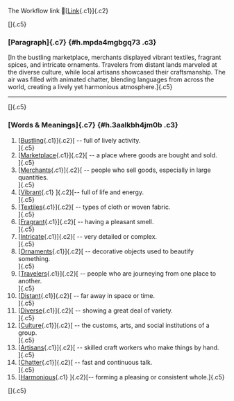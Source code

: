 The Workflow link
👏[[Link](https://www.google.com/url?q=http://www.google.com&sa=D&source=editors&ust=1757846378161669&usg=AOvVaw3l0MSRUf4lkTYX-LO22nK0){.c1}]{.c2}

[]{.c5}

### [Paragraph]{.c7} {#h.mpda4mgbgq73 .c3}

[In the bustling marketplace, merchants displayed vibrant textiles,
fragrant spices, and intricate ornaments. Travelers from distant lands
marveled at the diverse culture, while local artisans showcased their
craftsmanship. The air was filled with animated chatter, blending
languages from across the world, creating a lively yet harmonious
atmosphere.]{.c5}

------------------------------------------------------------------------

[]{.c5}

### [Words & Meanings]{.c7} {#h.3aalkbh4jm0b .c3}

1.  [[Bustling](https://www.google.com/url?q=http://www.google.com&sa=D&source=editors&ust=1757846378162867&usg=AOvVaw1shwIJ1M4J6nYQ-7dc1Fkf){.c1}]{.c2}[ --
    full of lively activity.\
    ]{.c5}
2.  [[Marketplace](https://www.google.com/url?q=http://www.google.com&sa=D&source=editors&ust=1757846378163108&usg=AOvVaw1XwltFqdXLe04vkLDAifJw){.c1}]{.c2}[ --
    a place where goods are bought and sold.\
    ]{.c5}
3.  [[Merchants](https://www.google.com/url?q=http://www.google.com&sa=D&source=editors&ust=1757846378163386&usg=AOvVaw3f2dBvvSayMBfMDO2yOokc){.c1}]{.c2}[ --
    people who sell goods, especially in large quantities.\
    ]{.c5}
4.  [[Vibrant](https://www.google.com/url?q=http://www.google.com&sa=D&source=editors&ust=1757846378163689&usg=AOvVaw0Ur5PT4lfaLoA3Flx_eJzf){.c1}
    ]{.c2}[-- full of life and energy.\
    ]{.c5}
5.  [[Textiles](https://www.google.com/url?q=http://www.google.com&sa=D&source=editors&ust=1757846378163904&usg=AOvVaw26ry0j2HQYtYf6F68kC9Mo){.c1}]{.c2}[ --
    types of cloth or woven fabric.\
    ]{.c5}
6.  [[Fragrant](https://www.google.com/url?q=http://www.google.com&sa=D&source=editors&ust=1757846378164143&usg=AOvVaw0EUNz5HrUoH0fn10OUOnEG){.c1}]{.c2}[ --
    having a pleasant smell.\
    ]{.c5}
7.  [[Intricate](https://www.google.com/url?q=http://www.google.com&sa=D&source=editors&ust=1757846378164367&usg=AOvVaw2ddHwDeuTKlaR42IFEJBs9){.c1}]{.c2}[ --
    very detailed or complex.\
    ]{.c5}
8.  [[Ornaments](https://www.google.com/url?q=http://www.google.com&sa=D&source=editors&ust=1757846378164565&usg=AOvVaw1P36yLnRLEzM5mfdZ_TBkm){.c1}]{.c2}[ --
    decorative objects used to beautify something.\
    ]{.c5}
9.  [[Travelers](https://www.google.com/url?q=http://www.google.com&sa=D&source=editors&ust=1757846378164811&usg=AOvVaw1JBl2LbpTzLNDulGcM98jk){.c1}]{.c2}[ --
    people who are journeying from one place to another.\
    ]{.c5}
10. [[Distant](https://www.google.com/url?q=http://www.google.com&sa=D&source=editors&ust=1757846378165047&usg=AOvVaw1rHf9iAHiXyrF9JjTU0F8F){.c1}]{.c2}[ --
    far away in space or time.\
    ]{.c5}
11. [[Diverse](https://www.google.com/url?q=http://www.google.com&sa=D&source=editors&ust=1757846378165236&usg=AOvVaw3PbDydJa15IL2xA8MqoIhq){.c1}]{.c2}[ --
    showing a great deal of variety.\
    ]{.c5}
12. [[Culture](https://www.google.com/url?q=http://www.google.com&sa=D&source=editors&ust=1757846378165445&usg=AOvVaw1a0Y-pr5POe_bBWT9Hs-8d){.c1}]{.c2}[ --
    the customs, arts, and social institutions of a group.\
    ]{.c5}
13. [[Artisans](https://www.google.com/url?q=http://www.google.com&sa=D&source=editors&ust=1757846378165684&usg=AOvVaw0bf3OQWTrQ_yr3RK25YG4H){.c1}]{.c2}[ --
    skilled craft workers who make things by hand.\
    ]{.c5}
14. [[Chatter](https://www.google.com/url?q=http://www.google.com&sa=D&source=editors&ust=1757846378165910&usg=AOvVaw1ru7hTddw8mWzVq49cUT7J){.c1}]{.c2}[ --
    fast and continuous talk.\
    ]{.c5}
15. [[Harmonious](https://www.google.com/url?q=http://www.google.com&sa=D&source=editors&ust=1757846378166102&usg=AOvVaw1yXq7AOkEKdyW4lJ71t6ZO){.c1}
    ]{.c2}[-- forming a pleasing or consistent whole.]{.c5}

[]{.c5}
